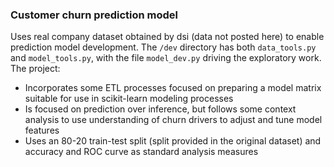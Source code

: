 ### Customer churn prediction model

Uses real company dataset obtained by dsi (data not posted here) to enable prediction model development. The `/dev` directory has both `data_tools.py` and `model_tools.py`, with the file `model_dev.py` driving the exploratory work. The project:
  - Incorporates some ETL processes focused on preparing a model matrix suitable for use in scikit-learn modeling processes
  - Is focused on prediction over inference, but follows some context analysis to use understanding of churn drivers to adjust and tune model features
  - Uses an 80-20 train-test split (split provided in the original dataset) and accuracy and ROC curve as standard analysis measures
